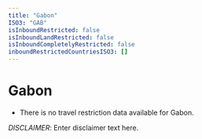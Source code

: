 ```yaml
---
title: "Gabon"
ISO3: "GAB"
isInboundRestricted: false
isInboundLandRestricted: false
isInboundCompletelyRestricted: false
inboundRestrictedCountriesISO3: []
---
```


# Gabon

* There is no travel restriction data available for Gabon.

*DISCLAIMER*: Enter disclaimer text here.
